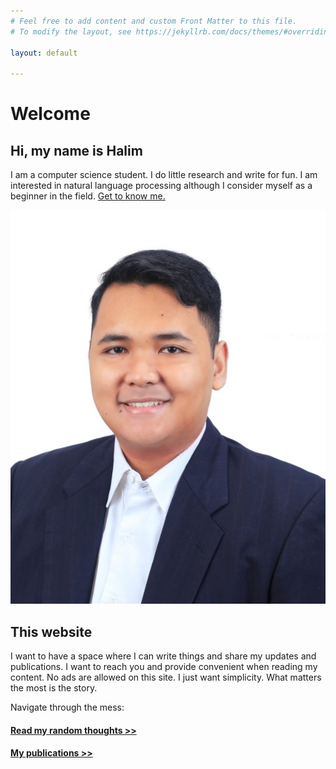 ```yaml
---
# Feel free to add content and custom Front Matter to this file.
# To modify the layout, see https://jekyllrb.com/docs/themes/#overriding-theme-defaults

layout: default

---
```



[This is a comment that will be hidden.]: # 

# Welcome

## Hi, my name is Halim

I am a computer science student. I do little research and write for fun. I am interested in natural language processing although I consider myself as a beginner in the field. [Get to know me.](/about/)

![halim-close-up](/assets/img/IMG_0256.jpg)

## This website

I want to have a space where I can write things and share my updates and publications. I want to reach you and provide convenient when reading my content. No ads are allowed on this site. I just want simplicity. What matters the most is the story.

Navigate through the mess:

#### [Read my random thoughts >>](/posts/)

#### [My publications >>](/publications/)


